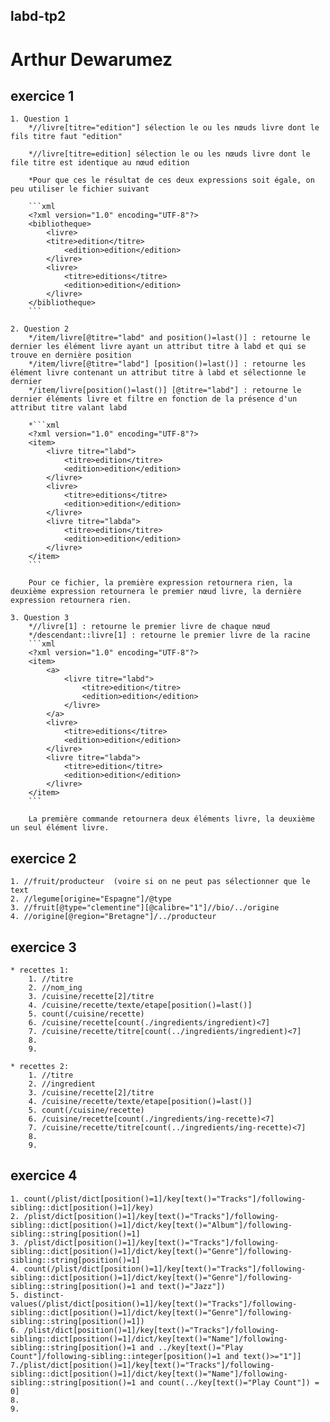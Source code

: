 labd-tp2
--------

Arthur Dewarumez
================

exercice 1
----------
    1. Question 1
        *//livre[titre="edition"] sélection le ou les nœuds livre dont le fils titre faut "edition"

        *//livre[titre=edition] sélection le ou les nœuds livre dont le file titre est identique au nœud edition

        *Pour que ces le résultat de ces deux expressions soit égale, on peu utiliser le fichier suivant

        ```xml
        <?xml version="1.0" encoding="UTF-8"?>
        <bibliotheque>
            <livre>
            <titre>edition</titre>
                <edition>edition</edition>
            </livre>
            <livre>
                <titre>editions</titre>
                <edition>edition</edition>
            </livre>
        </bibliotheque>
        ```

    2. Question 2
        */item/livre[@titre="labd" and position()=last()] : retourne le dernier les élément livre ayant un attribut titre à labd et qui se trouve en dernière position
        */item/livre[@titre="labd"] [position()=last()] : retourne les élément livre contenant un attribut titre à labd et sélectionne le dernier
        */item/livre[position()=last()] [@titre="labd"] : retourne le dernier éléments livre et filtre en fonction de la présence d'un attribut titre valant labd

        *```xml
        <?xml version="1.0" encoding="UTF-8"?>
        <item>
            <livre titre="labd">
                <titre>edition</titre>
                <edition>edition</edition>
            </livre>
            <livre>
                <titre>editions</titre>
                <edition>edition</edition>
            </livre>
            <livre titre="labda">
                <titre>edition</titre>
                <edition>edition</edition>
            </livre>
        </item>
        ```

        Pour ce fichier, la première expression retournera rien, la deuxième expression retournera le premier nœud livre, la dernière expression retournera rien.

    3. Question 3
        *//livre[1] : retourne le premier livre de chaque nœud
        */descendant::livre[1] : retourne le premier livre de la racine
        ```xml
        <?xml version="1.0" encoding="UTF-8"?>
        <item>
            <a>
                <livre titre="labd">
                    <titre>edition</titre>
                    <edition>edition</edition>
                </livre>
            </a>
            <livre>
                <titre>editions</titre>
                <edition>edition</edition>
            </livre>
            <livre titre="labda">
                <titre>edition</titre>
                <edition>edition</edition>
            </livre>
        </item>
        ```

        La première commande retournera deux éléments livre, la deuxième un seul élément livre.


exercice 2
----------
    1. //fruit/producteur  (voire si on ne peut pas sélectionner que le text
    2. //legume[origine="Espagne"]/@type
    3. //fruit[@type="clementine"][@calibre="1"]//bio/../origine
    4. //origine[@region="Bretagne"]/../producteur


exercice 3
----------
    * recettes 1:
        1. //titre
        2. //nom_ing
        3. /cuisine/recette[2]/titre
        4. /cuisine/recette/texte/etape[position()=last()]
        5. count(/cuisine/recette)
        6. /cuisine/recette[count(./ingredients/ingredient)<7]
        7. /cuisine/recette/titre[count(../ingredients/ingredient)<7]
        8.
        9.

    * recettes 2:
        1. //titre
        2. //ingredient
        3. /cuisine/recette[2]/titre
        4. /cuisine/recette/texte/etape[position()=last()]
        5. count(/cuisine/recette)
        6. /cuisine/recette[count(./ingredients/ing-recette)<7]
        7. /cuisine/recette/titre[count(../ingredients/ing-recette)<7]
        8.
        9.


exercice 4
----------
    1. count(/plist/dict[position()=1]/key[text()="Tracks"]/following-sibling::dict[position()=1]/key)
    2. /plist/dict[position()=1]/key[text()="Tracks"]/following-sibling::dict[position()=1]/dict/key[text()="Album"]/following-sibling::string[position()=1]
    3. /plist/dict[position()=1]/key[text()="Tracks"]/following-sibling::dict[position()=1]/dict/key[text()="Genre"]/following-sibling::string[position()=1]
    4. count(/plist/dict[position()=1]/key[text()="Tracks"]/following-sibling::dict[position()=1]/dict/key[text()="Genre"]/following-sibling::string[position()=1 and text()="Jazz"])
    5. distinct-values(/plist/dict[position()=1]/key[text()="Tracks"]/following-sibling::dict[position()=1]/dict/key[text()="Genre"]/following-sibling::string[position()=1])
    6. /plist/dict[position()=1]/key[text()="Tracks"]/following-sibling::dict[position()=1]/dict/key[text()="Name"]/following-sibling::string[position()=1 and ../key[text()="Play Count"]/following-sibling::integer[position()=1 and text()>="1"]]
    7./plist/dict[position()=1]/key[text()="Tracks"]/following-sibling::dict[position()=1]/dict/key[text()="Name"]/following-sibling::string[position()=1 and count(../key[text()="Play Count"]) = 0]
    8.
    9.
